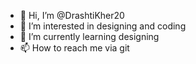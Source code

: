 - 👋 Hi, I’m @DrashtiKher20
- 👀 I’m interested in designing and coding
- 🌱 I’m currently learning designing
- 📫 How to reach me via git

<!---
DrashtiKher20/DrashtiKher20 is a ✨ special ✨ repository because its `README.md` (this file) appears on your GitHub profile.
You can click the Preview link to take a look at your changes.
--->
